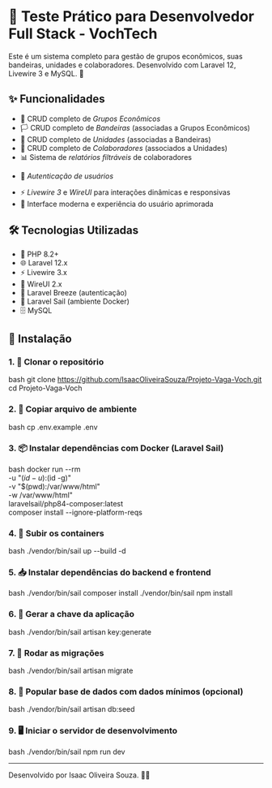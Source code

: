 # 💼 Teste Prático para Desenvolvedor Full Stack - VochTech

Este é um sistema completo para gestão de grupos econômicos, suas bandeiras, unidades e colaboradores. Desenvolvido com Laravel 12, Livewire 3 e MySQL. 🚀

## ✨ Funcionalidades

- 🏢 CRUD completo de *Grupos Econômicos*
- 🏳️ CRUD completo de *Bandeiras* (associadas a Grupos Econômicos)
- 🏬 CRUD completo de *Unidades* (associadas a Bandeiras)
- 👥 CRUD completo de *Colaboradores* (associados a Unidades)
- 📊 Sistema de *relatórios filtráveis* de colaboradores
<!---- - 📁 Exportação de relatórios para *Excel*!-->
- 🔐 *Autenticação de usuários*
<!--- 🕵️ *Auditoria* completa (quem alterou, quando e o que)!-->
- ⚡ *Livewire 3* e *WireUI* para interações dinâmicas e responsivas
- 🎨 Interface moderna e experiência do usuário aprimorada

## 🛠️ Tecnologias Utilizadas

- 🐘 PHP 8.2+
- 🌐 Laravel 12.x
- ⚡ Livewire 3.x
- 🧩 WireUI 2.x
- 🔐 Laravel Breeze (autenticação)
- 🐳 Laravel Sail (ambiente Docker)
- 🗄️ MySQL
<!-- - 📤 Laravel Excel (para exportação)
- 📜 Laravel Activity Log (logs)!-->

## 🚧 Instalação

### 1. 🧬 Clonar o repositório

bash
git clone https://github.com/IsaacOliveiraSouza/Projeto-Vaga-Voch.git
cd Projeto-Vaga-Voch


### 2. 📝 Copiar arquivo de ambiente

bash
cp .env.example .env


### 3. 📦 Instalar dependências com Docker (Laravel Sail)

bash
docker run --rm     
-u "$(id -u):$(id -g)"     
-v "$(pwd):/var/www/html"     
-w /var/www/html"     
laravelsail/php84-composer:latest     
composer install --ignore-platform-reqs


### 4. 🧱 Subir os containers

bash
./vendor/bin/sail up --build -d


### 5. 📥 Instalar dependências do backend e frontend

bash
./vendor/bin/sail composer install
./vendor/bin/sail npm install


### 6. 🔑 Gerar a chave da aplicação

bash
./vendor/bin/sail artisan key:generate


### 7. 🧬 Rodar as migrações

bash
./vendor/bin/sail artisan migrate


### 8. 🌱 Popular base de dados com dados mínimos (opcional)

bash
./vendor/bin/sail artisan db:seed


### 9. 🖥️ Iniciar o servidor de desenvolvimento

bash
./vendor/bin/sail npm run dev

<!-- 
## 📊 Relatórios

Acesse o menu *"Colaboradores"*, clique em exportar para gerar uma tabela detalhada dos colaboradores com filtros por:

- 🔤 Nome  
- 🧾 CPF  
- 🏬 Unidade  
- 🏳️ Bandeira  
- 🏢 Grupo Econômico

A tabela pode ser exportada para *Excel* 📥

## 🕵️ Auditoria

Todas as ações de criação, edição e exclusão são registradas com:

- 👤 Nome do usuário que realizou a ação  
- 🕒 Data e hora  
- 🛠️ Tipo da ação  
- 🧱 Entidade alterada  
- 🔄 Dados antigos e novos (se aplicável)

## ⚙️ Fila

Para processar tarefas em segundo plano como exportações:

bash
./vendor/bin/sail artisan queue:work

!-->
---

Desenvolvido por Isaac Oliveira Souza. 👨‍💻

